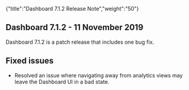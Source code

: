 {"title":"Dashboard 7.1.2 Release Note","weight":"50"}

## Dashboard 7.1.2 - 11 November 2019

Dashboard 7.1.2 is a patch release that includes one bug fix.

## Fixed issues

* Resolved an issue where navigating away from analytics views may leave the Dashboard UI in a bad state.
